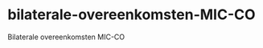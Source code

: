 bilaterale-overeenkomsten-MIC-CO
================================

Bilaterale overeenkomsten MIC-CO

